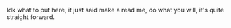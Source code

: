 Idk what to put here, 
it just said make a read me, 
do what you will, 
it's quite straight forward.
